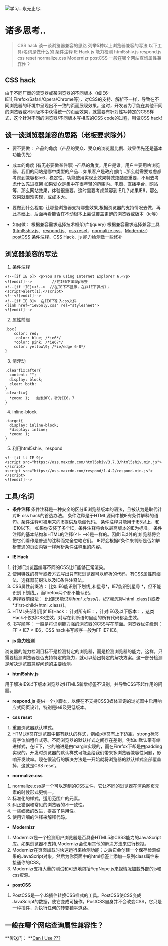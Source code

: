 ![学习...永无止尽..](https://images.pexels.com/photos/431722/pexels-photo-431722.jpeg?w=940&h=650&auto=compress&cs=tinysrgb)



#  诸多思考..

> CSS hack
>谈一谈浏览器兼容的思路
> 列举5种以上浏览器兼容的写法
>以下工具/名词是做什么的
> 条件注释
> IE Hack
> js 能力检测
> html5shiv.js
> respond.js
> css reset
> normalize.css
> Modernizr
> postCSS
> 一般在哪个网站查询属性兼容性？


## CSS hack
由于不同厂商的流览器或某浏览器的不同版本（如IE6-IE11,Firefox/Safari/Opera/Chrome等），对CSS的支持、解析不一样，导致在不同浏览器的环境中呈现出不一致的页面展现效果。这时，开发者为了能在其他不同的浏览器或不同版本中获得统一的页面效果，就需要有针对性写特定的CSS样式，这个针对不同的浏览器/不同版本写相应的CSS code的过程，叫做CSS hack!



## 谈一谈浏览器兼容的思路（老板要求除外）
- 要不要做：
产品的角度（产品的受众、受众的浏览器比例、效果优先还是基本功能优先）
- 成本的角度 (有无必要做某件事)
 -产品的角度。用户是谁。用户主要用啥浏览器，我们的网站是哪中类型的产品... 如果客户是政府部门...那么就需要考虑都考虑到兼容都ie6，稳定性、功能使用实现比效果特效炫酷更重要，不用去考虑什么先进框架 如果受众是集中在很年轻的范围内。电商、直播平台、网站等，那么网站效果，体验很重要，这时需要考虑兼容到IE几？如果IE6，那么效果就很难实现，或成本大。
- 要做到什么程度:
让哪些浏览器支持哪些效果,根据浏览器的支持情况去做，再此基础上，后面再看能否在不动根本上尝试覆盖更僻的浏览器或版本（ie等）

- 如何做：
根据兼容需求选择技术框架/库(jquery)
根据兼容需求选择兼容工具([html5shiv.js](https://github.com/aFarkas/html5shiv)、[respond.js](https://github.com/scottjehl/Respond)、[css reset](https://segmentfault.com/a/1190000003021766)、[normalize.css](https://github.com/necolas/normalize.css)、[Modernizr](https://github.com/Modernizr/Modernizr))
[postCSS](https://github.com/postcss/postcss)
条件注释、CSS Hack、js 能力检测做一些修补


##  浏览器兼容的写法



1. 条件注释
```
<!--[if IE 6]> <p>You are using Internet Explorer 6.</p> 
<![endif]-->         //在IE6下出现p标签
<!--[if !IE]><!-->  //在IE下不显示，在非IE下弹出1；
<script>alert(1);</script>
<!--<![endif]-->
<!--[if IE 8]>  在IE6下引入css文件
<link href="ie8only.css" rel="stylesheet"> 
<![endif]-->
```

2. 属性前缀
```
.box{ 
    color: red; 
  	_color: blue; /*ie6*/
    *color: pink; /*ie67*/ 
    color: yellow\9; /*ie/edge 6-8*/
}
```
3. 清浮动
```
.clearfix:after{
  content: "";
  display: block;
  clear: both:
}
.clearfix{
  *zoom: 1;   触发BFC，针对IE6，7
}
```


4. inline-block
```
.target{
  display: inline-block;
  *display: inline;
  *zoom: 1;
}
```


5. 利用html5shiv、respond
```
<!--[if lt IE 9]>
<script src="https://oss.maxcdn.com/html5shiv/3.7.3/html5shiv.min.js"></script>
<script src="https://oss.maxcdn.com/respond/1.4.2/respond.min.js"></script>
<![endif]-->
```



## 工具/名词

- **条件注释**
条件注释是一种安全的区分IE浏览器版本的语法，且被认为是取代针对IE css hack的首选办法。
条件注释是于HTML源码中被IE有条件解释的语句。条件注释可被用来向IE提供及隐藏代码。
条件注释只能用于IE5以上，和IE10以下。
如果你安装了多个IE，条件注释将会以最高版本的IE为标准。
条件注释的基本结构和HTML的注释(<!– –>)是一样的。因此IE以外的浏
览器将会把它们看作是普通的注释而完全忽略它们。
IE将会根据if条件来判断是否如解析普通的页面内容一样解析条件注释里的内容。

- **IE Hack**
1. 针对IE浏览器编写不同的CSS让IE能够正常渲染。
2. 使用特殊的符号或者方式写出只有IE浏览器可以解析的代码，有CSS属性前缀法、选择器前缀法以及IE条件注释法。
3. CSS属性前缀法： 比如IE6能识别下划线_和星号*，IE7能识别星号 *，但不能识别下划线_，而firefox两个都不能认识。
4. 选择器前缀法： 比如IE6能识别*html .class{}，IE7能识别*+html .class{}或者*:first-child+html .class{}。
5. HTML头部引用(if IE)Hack：
针对所有IE：<!--[if IE]><![endif]-->，针对IE6及以下版本：<!--[if lt IE 7]><![endif]-->，这类Hack不仅对CSS生效，对写在判断语句里面的所有代码都会生效。
5. 书写顺序： 一般是将识别能力强的浏览器的CSS写在前面。浏览器优先级别：FF < IE7 < IE6，CSS hack书写顺序一般为FF IE7 IE6。

- **js 能力检测**

浏览器的能力检测目标不是检测特定的浏览器，而是检测浏览器的能力。这样，只需要检测浏览器是否支持特定的能力，就可以给出特定的解决方案。这一部分检测是解决浏览器兼容问题的主要检测。


- **html5shiv.js**

用于解决IE9以下版本浏览器对HTML5新增标签不识别，并导致CSS不起作用的问题。

- **respond.js**
提供一个小脚本，以便在不支持CSS3媒体查询的浏览器中启用响应式网页设计，特别是ie8及更低版本。




- **css reset**
1. 重置浏览器默认样式。
2. HTML标签在浏览器中都有默认的样式，例如p标签有上下边距，strong标签有字体加粗样式等。不同浏览器的默认样式之间存在差别，例如ul默认带有缩进样式，在IE下，它的缩进是由margin实现的，而在Firefox下却是由padding实现的。开发时浏览器的默认样式可能会给我们带来多浏览器兼容性问题，影响开发效率。现在很流行的解决方法是一开始就将浏览器的默认样式全部覆盖掉，这就是CSS reset。

- **normalize.css**
1. normalize.css是一个可以定制的CSS文件，它让不同的浏览器在渲染网页元素的时候形式更统一。
2. 标准化的样式，适用范围广的元素。
3. 纠正错误和常见的浏览器的不一致性。
4. 一些细微的改进，提高了易用性。
5. 使用详细的注释来解释代码。

- **Modernizr**
1. Modernizr是一个检测用户浏览器是否具备HTML5和CSS3能力的JavaScript库。如果浏览器不支持,Modernizr会使用其他的解决方法来进行模拟。
2. Modernizr在页面加载时快速运行来检测功能；之后它会创建一个保存检测结果的JavaScript对象，然后为你页面中的html标签上添加一系列class属性来接通你的CSS。
3. Modernizr支持大量的测试和可选地包括YepNope.js来视情况加载外部的js和css资源。

- **postCSS**
1. PostCSS是一个JS插件转换CSS样式的工具。PostCSS使CSS变成JavaScript的数据，使它变成可操作。PostCSS自身并不会改变CSS，它只是一种插件，为执行任何的转变铺平道路。

## 一般在哪个网站查询属性兼容性？

**传送门： **[Can I Use  ???](http://caniuse.com/) 


